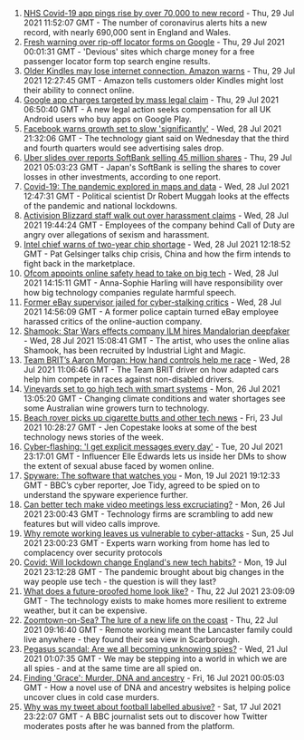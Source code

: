 1. [NHS Covid-19 app pings rise by over 70,000 to new record](https://www.bbc.co.uk/news/technology-57970603) - Thu, 29 Jul 2021 11:52:07 GMT - The number of coronavirus alerts hits a new record, with nearly 690,000 sent in England and Wales.
2. [Fresh warning over rip-off locator forms on Google](https://www.bbc.co.uk/news/technology-58001205) - Thu, 29 Jul 2021 00:01:31 GMT - 'Devious' sites which charge money for a free passenger locator form top search engine results.
3. [Older Kindles may lose internet connection, Amazon warns](https://www.bbc.co.uk/news/technology-58013362) - Thu, 29 Jul 2021 12:27:45 GMT - Amazon tells customers older Kindles might lost their ability to connect online.
4. [Google app charges targeted by mass legal claim](https://www.bbc.co.uk/news/technology-57996912) - Thu, 29 Jul 2021 06:50:40 GMT - A new legal action seeks compensation for all UK Android users who buy apps on Google Play.
5. [Facebook warns growth set to slow 'significantly'](https://www.bbc.co.uk/news/business-58006689) - Wed, 28 Jul 2021 21:32:06 GMT - The technology giant said on Wednesday that the third and fourth quarters would see advertising sales drop.
6. [Uber slides over reports SoftBank selling 45 million shares](https://www.bbc.co.uk/news/business-58007745) - Thu, 29 Jul 2021 05:03:23 GMT - Japan's SoftBank is selling the shares to cover losses in other investments, according to one report.
7. [Covid-19: The pandemic explored in maps and data](https://www.bbc.co.uk/news/technology-58001206) - Wed, 28 Jul 2021 12:47:31 GMT - Political scientist Dr Robert Muggah looks at the effects of the pandemic and national lockdowns.
8. [Activision Blizzard staff walk out over harassment claims](https://www.bbc.co.uk/news/world-us-canada-58005455) - Wed, 28 Jul 2021 19:44:24 GMT - Employees of the company behind Call of Duty are angry over allegations of sexism and harassment.
9. [Intel chief warns of two-year chip shortage](https://www.bbc.co.uk/news/technology-57996908) - Wed, 28 Jul 2021 12:18:52 GMT - Pat Gelsinger talks chip crisis, China and how the firm intends to fight back in the marketplace.
10. [Ofcom appoints online safety head to take on big tech](https://www.bbc.co.uk/news/technology-57996909) - Wed, 28 Jul 2021 14:15:11 GMT - Anna-Sophie Harling will have responsibility over how big technology companies regulate harmful speech.
11. [Former eBay supervisor jailed for cyber-stalking critics](https://www.bbc.co.uk/news/technology-57997117) - Wed, 28 Jul 2021 14:56:09 GMT - A former police captain turned eBay employee harassed critics of the online-auction company.
12. [Shamook: Star Wars effects company ILM hires Mandalorian deepfaker](https://www.bbc.co.uk/news/entertainment-arts-57996094) - Wed, 28 Jul 2021 15:08:41 GMT - The artist, who uses the online alias Shamook, has been recruited by Industrial Light and Magic.
13. [Team BRIT’s Aaron Morgan: How hand controls help me race](https://www.bbc.co.uk/news/technology-57930083) - Wed, 28 Jul 2021 11:06:46 GMT - The Team BRIT driver on how adapted cars help him compete in races against non-disabled drivers.
14. [Vineyards set to go high tech with smart systems](https://www.bbc.co.uk/news/technology-57850284) - Mon, 26 Jul 2021 13:05:20 GMT - Changing climate conditions and water shortages see some Australian wine growers turn to technology.
15. [Beach rover picks up cigarette butts and other tech news](https://www.bbc.co.uk/news/technology-57930091) - Fri, 23 Jul 2021 10:28:27 GMT - Jen Copestake looks at some of the best technology news stories of the week.
16. [Cyber-flashing: 'I get explicit messages every day'](https://www.bbc.co.uk/news/uk-57902816) - Tue, 20 Jul 2021 23:17:01 GMT - Influencer Elle Edwards lets us inside her DMs to show the extent of sexual abuse faced by women online.
17. [Spyware: The software that watches you](https://www.bbc.co.uk/news/technology-57894917) - Mon, 19 Jul 2021 19:12:33 GMT - BBC’s cyber reporter, Joe Tidy, agreed to be spied on to understand the spyware experience further.
18. [Can better tech make video meetings less excruciating?](https://www.bbc.co.uk/news/business-57720504) - Mon, 26 Jul 2021 23:00:43 GMT - Technology firms are scrambling to add new features but will video calls improve.
19. [Why remote working leaves us vulnerable to cyber-attacks](https://www.bbc.co.uk/news/business-57847652) - Sun, 25 Jul 2021 23:00:23 GMT - Experts warn working from home has led to complacency over security protocols
20. [Covid: Will lockdown change England's new tech habits?](https://www.bbc.co.uk/news/technology-57890005) - Mon, 19 Jul 2021 23:12:28 GMT - The pandemic brought about big changes in the way people use tech - the question is will they last?
21. [What does a future-proofed home look like?](https://www.bbc.co.uk/news/business-57738681) - Thu, 22 Jul 2021 23:09:09 GMT - The technology exists to make homes more resilient to extreme weather, but it can be expensive.
22. [Zoomtown-on-Sea? The lure of a new life on the coast](https://www.bbc.co.uk/news/uk-57892934) - Thu, 22 Jul 2021 09:16:40 GMT - Remote working meant the Lancaster family could live anywhere - they found their sea view in Scarborough.
23. [Pegasus scandal: Are we all becoming unknowing spies?](https://www.bbc.co.uk/news/technology-57910355) - Wed, 21 Jul 2021 01:07:35 GMT - We may be stepping into a world in which we are all spies - and at the same time are all spied on.
24. [Finding 'Grace': Murder, DNA and ancestry](https://www.bbc.co.uk/news/technology-57801794) - Fri, 16 Jul 2021 00:05:03 GMT - How a novel use of DNA and ancestry websites is helping police uncover clues in cold case murders.
25. [Why was my tweet about football labelled abusive?](https://www.bbc.co.uk/news/technology-57836409) - Sat, 17 Jul 2021 23:22:07 GMT - A BBC journalist sets out to discover how Twitter moderates posts after he was banned from the platform.

